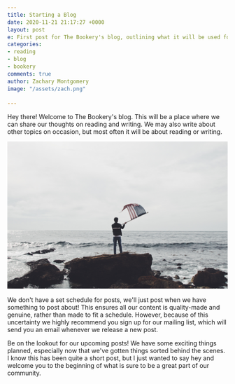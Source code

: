```yaml
---
title: Starting a Blog
date: 2020-11-21 21:17:27 +0000
layout: post
e: First post for The Bookery's blog, outlining what it will be used for.
categories:
- reading
- blog
- bookery
comments: true
author: Zachary Montgomery
image: "/assets/zach.png"

---
```

Hey there! Welcome to The Bookery's blog. This will be a place where we can share our thoughts on reading and writing. We may also write about other topics on occasion, but most often it will be about reading or writing.

![](/uploads/matthew-gonzalez-qvbpxygzzwg-unsplash.jpg)

We don't have a set schedule for posts, we'll just post when we have something to post about! This ensures all our content is quality-made and genuine, rather than made to fit a schedule. However, because of this uncertainty we highly recommend you sign up for our mailing list, which will send you an email whenever we release a new post.

Be on the lookout for our upcoming posts! We have some exciting things planned, especially now that we've gotten things sorted behind the scenes. I know this has been quite a short post, but I just wanted to say hey and welcome you to the beginning of what is sure to be a great part of our community.